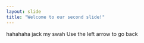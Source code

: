 ```yaml
---
layout: slide
title: "Welcome to our second slide!"
---
```

hahahaha jack my swah
Use the left arrow to go back

